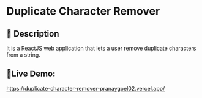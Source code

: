# Duplicate Character Remover

## 📝 Description

It is a ReactJS web application that lets a user remove duplicate characters from a string.

## 🚀Live Demo:
https://duplicate-character-remover-pranaygoel02.vercel.app/